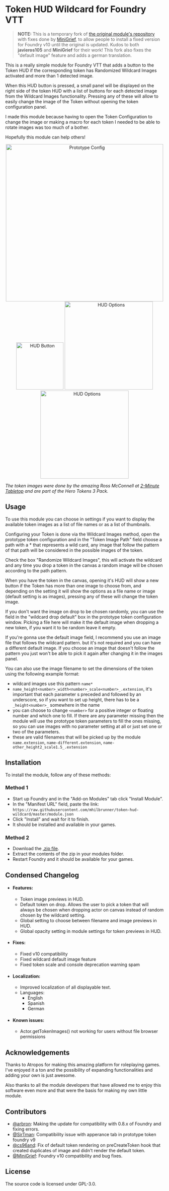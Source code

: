 # Token HUD Wildcard for Foundry VTT
> **NOTE:** This is a temporary fork of [the original module's repository](https://github.com/javieros105/FVTT-TokenHUDWildcard) with fixes done by [MiniGrief](https://github.com/MiniGrief/FVTT-TokenHUDWildcard), to allow people to install a fixed version for Foundry v10 until the original is updated. Kudos to both **javieros105** and **MiniGrief** for their work! This fork also fixes the "default image" feature and adds a german translation.

This is a really simple module for Foundry VTT that adds a button to the Token HUD if the corresponding token has Randomized Wildcard Images activated and more than 1 detected image.

When this HUD button is pressed, a small panel will be displayed on the right side of the token HUD with a list of buttons for each detected image from the Wildcard Images functionality. Pressing any of these will allow to easily change the image of the Token without opening the token configuration panel.

I made this module because having to open the Token Configuration to change the image or making a macro for each token I needed to be able to rotate images was too much of a bother.

Hopefully this module can help others!

<p style="text-align: center;">
<img src="https://raw.githubusercontent.com/mhilbrunner/token-hud-wildcard/master/images/prototype-config.png" alt="Prototype Config" width="500"/>
<img src="https://raw.githubusercontent.com/mhilbrunner/token-hud-wildcard/master/images/settings.png" alt="HUD Button" height="150"/>
<img src="https://raw.githubusercontent.com/mhilbrunner/token-hud-wildcard/master/images/hud-options1.png" alt="HUD Options" height="280"/>
<img src="https://raw.githubusercontent.com/mhilbrunner/token-hud-wildcard/master/images/hud-options2.png" alt="HUD Options" height="280"/>
</p>

_The token images were done by the amazing Ross McConnell at [2-Minute Tabletop](https://2minutetabletop.com/) and are part of the Hero Tokens 3 Pack._

## Usage

To use this module you can choose in settings if you want to display the available token images as a list of file names or as a list of thumbnails.

Configuring your Token is done via the Wildcard Images method, open the prototype token configuration and in the "Token Image Path" field choose a path with a * that represents a wild card, any image that follow the pattern of that path will be considered in the possible images of the token.

Check the box "Randomize Wildcard Images", this will activate the wildcard and any time you drop a token in the canvas a random image will be chosen according to the path pattern.

When you have the token in the canvas, opening it's HUD will show a new button if the Token has more than one image to choose from, and depending on the setting it will show the options as a file name or image (default setting is as images), pressing any of these will change the token image.

If you don't want the image on drop to be chosen randomly, you can use the field in the "wildcard drop default" box in the prototype token configuration window. Picking a file here will make it the default image when dropping a new token, if you want it to be random leave it empty.

If you're gonna use the default image field, I recommend you use an image file that follows the wildcard pattern. but it's not required and you can have a different default image. If you choose an image that doesn't follow the pattern you just won't be able to pick it again after changing it in the images panel.

You can also use the image filename to set the dimensions of the token using the following example format:

- wildcard images use this pattern `name*`
- `name_height<number>_width<number>_scale<number>_.extension`, it's important that each parameter s preceded and followed by an underscore, so if you want to set up height, there has to be a `_height<number>_` somewhere in the name
- you can choose to change `<number>` for a positive integer or floating number and which one to fill. If there are any parameter missing then the module will use the prototype token parameters to fill the ones missing, so you can use images with no parameter setting at all or just set one or two of the parameters.
- these are valid filenames that will be picked up by the module `name.extension`, `name-different.extension`, `name-other_height2_scale1.5_.extension`

## Installation
To install the module, follow any of these methods:

### Method 1
- Start up Foundry and in the "Add-on Modules" tab click "Install Module".
- In the "Manifest URL" field, paste the link: `https://raw.githubusercontent.com/mhilbrunner/token-hud-wildcard/master/module.json`
- Click "Install" and wait for it to finish.
- It should be installed and available in your games.

### Method 2
- Download the [.zip file](https://github.com/mhilbrunner/token-hud-wildcard/releases/latest/).
- Extract the contents of the zip in your modules folder.
- Restart Foundry and it should be available for your games.

## Condensed Changelog
- #### Features:
    - Token image previews in HUD.
    - Default token on drop. Allows the user to pick a token that will always be chosen when dropping actor on canvas instead of random chosen by the wildcard setting.
    - Global setting to choose between filename and image previews in HUD.
    - Global opacity setting in module settings for token previews in HUD.
- #### Fixes:
    - Fixed v10 compatibility
    - Fixed wildcard default image feature
    - Fixed token scale and console deprecation warning spam
- #### Localization:
    - Improved localization of all displayable text.
    - Languages:
        - English
        - Spanish
        - German
- #### Known issues:
    - Actor.getTokenImages() not working for users without file browser permissions

## Acknowledgements
Thanks to Atropos for making this amazing platform for roleplaying games. I've enjoyed it a ton and the possibility of expanding functionalities and adding your own is just awesome.

Also thanks to all the module developers that have allowed me to enjoy this software even more and that were the basis for making my own little module.

## Contributors
- [@arbron](https://github.com/arbron): Making the update for compatibility with 0.8.x of Foundry and fixing errors.
- [@SirTman](https://github.com/SirTman): Compatibility issue with apperance tab in prototype token foundry v9
- [@cs96and](https://github.com/cs96and): Fix of default token rendering on preCreateToken hook that created duplicates of image and didn't render the default token.
- [@MiniGrief](https://github.com/MiniGrief): Foundry v10 compatibility and bug fixes.

## License
The source code is licensed under GPL-3.0.
